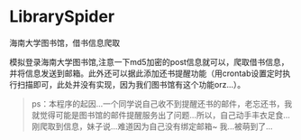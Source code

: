 # LibrarySpider
海南大学图书馆，借书信息爬取

模拟登录海南大学图书馆,注意一下md5加密的post信息就可以，爬取借书信息，并将信息发送到邮箱。此外还可以据此添加还书提醒功能（用crontab设置定时执行扫描即可，此处并没有实现，因为我们图书馆有这个功能orz...）。

>ps：本程序的起因...一个同学说自己收不到提醒还书的邮件，老忘还书，我就觉得可能是图书馆的邮件提醒服务出了问题...所以，自己动手丰衣足食...
刚爬取到信息，妹子说...难道因为自己没有绑定邮箱~
我...被萌到了...
